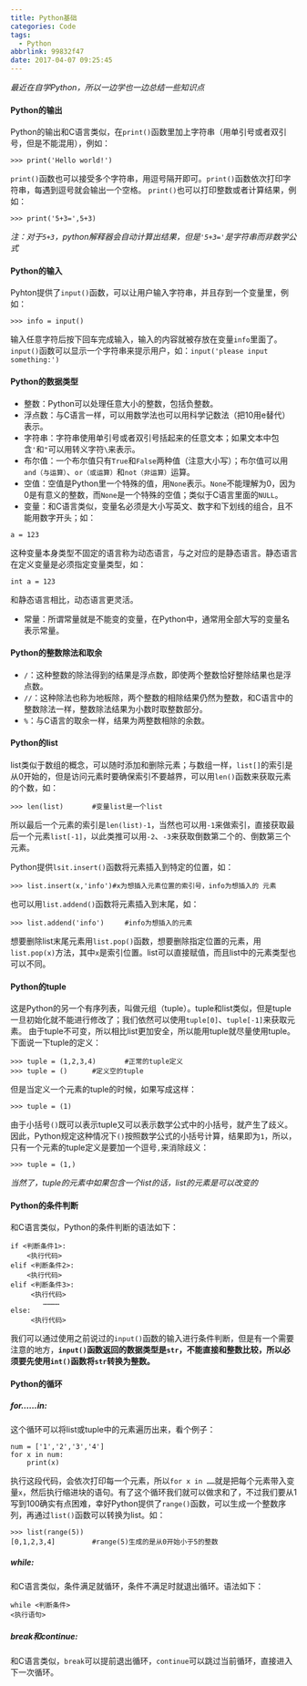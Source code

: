 ```yaml
---
title: Python基础
categories: Code
tags:
  - Python
abbrlink: 99832f47
date: 2017-04-07 09:25:45
---
```

*最近在自学Python，所以一边学也一边总结一些知识点*

#### Python的输出
Python的输出和C语言类似，在`print()`函数里加上字符串（用单引号或者双引号，但是不能混用），例如：
```
>>> print('Hello world!')
```
`print()`函数也可以接受多个字符串，用逗号隔开即可。`print()`函数依次打印字符串，每遇到逗号就会输出一个空格。
`print()`也可以打印整数或者计算结果，例如：
<!--more-->
```
>>> print('5+3=',5+3)
```
*注：对于`5+3`，python解释器会自动计算出结果，但是`'5+3='`是字符串而非数学公式*

#### Python的输入
Pyhton提供了`input()`函数，可以让用户输入字符串，并且存到一个变量里，例如：
```
>>> info = input()
```
输入任意字符后按下回车完成输入，输入的内容就被存放在变量`info`里面了。
`input()`函数可以显示一个字符串来提示用户，如：`input('please input something:')`

#### Python的数据类型
* 整数：Python可以处理任意大小的整数，包括负整数。
* 浮点数：与C语言一样，可以用数学法也可以用科学记数法（把10用e替代）表示。
* 字符串：字符串使用单引号或者双引号括起来的任意文本；如果文本中包含`'`和`"`可以用转义字符`\`来表示。
* 布尔值：一个布尔值只有`True`和`False`两种值（注意大小写）；布尔值可以用`and（与运算）`、`or（或运算）`和`not（非运算）`运算。
* 空值：空值是Python里一个特殊的值，用`None`表示。`None`不能理解为0，因为0是有意义的整数，而`None`是一个特殊的空值；类似于C语言里面的`NULL`。
* 变量：和C语言类似，变量名必须是大小写英文、数字和下划线的组合，且不能用数字开头；如：
```
a = 123
```
这种变量本身类型不固定的语言称为动态语言，与之对应的是静态语言。静态语言在定义变量是必须指定变量类型，如：
```
int a = 123
```
和静态语言相比，动态语言更灵活。

* 常量：所谓常量就是不能变的变量，在Python中，通常用全部大写的变量名表示常量。

#### Python的整数除法和取余
* `/`：这种整数的除法得到的结果是浮点数，即使两个整数恰好整除结果也是浮点数。
* `//`：这种除法也称为地板除，两个整数的相除结果仍然为整数，和C语言中的整数除法一样，整数除法结果为小数时取整数部分。
* `%`：与C语言的取余一样，结果为两整数相除的余数。

#### Python的list
list类似于数组的概念，可以随时添加和删除元素；与数组一样，`list[]`的索引是从0开始的，但是访问元素时要确保索引不要越界，可以用`len()`函数来获取元素的个数，如：
```
>>> len(list)       #变量list是一个list
```
所以最后一个元素的索引是`len(list)-1`，当然也可以用`-1`来做索引，直接获取最后一个元素`list[-1]`，以此类推可以用`-2`、`-3`来获取倒数第二个的、倒数第三个元素。

Python提供`lsit.insert()`函数将元素插入到特定的位置，如：
```
>>> list.insert(x,'info')#x为想插入元素位置的索引号，info为想插入的 元素
```
也可以用`list.addend()`函数将元素插入到末尾，如：
```
>>> list.addend('info')     #info为想插入的元素
```
想要删除list末尾元素用`list.pop()`函数，想要删除指定位置的元素，用`list.pop(x)`方法，其中`x`是索引位置。list可以直接赋值，而且list中的元素类型也可以不同。

#### Python的tuple
这是Python的另一个有序列表，叫做元组（tuple）。tuple和list类似，但是tuple一旦初始化就不能进行修改了；我们依然可以使用`tuple[0]`、`tuple[-1]`来获取元素。
由于tuple不可变，所以相比list更加安全，所以能用tuple就尽量使用tuple。下面说一下tuple的定义：
```
>>> tuple = (1,2,3,4)       #正常的tuple定义
>>> tuple = ()      #定义空的tuple
```
但是当定义一个元素的tuple的时候，如果写成这样：
```
>>> tuple = (1)
```
由于小括号`()`既可以表示tuple又可以表示数学公式中的小括号，就产生了歧义。因此，Python规定这种情况下`()`按照数学公式的小括号计算，结果即为`1`，所以，只有一个元素的tuple定义是要加一个逗号`,`来消除歧义：
```
>>> tuple = (1,)
```
*当然了，tuple的元素中如果包含一个list的话，list的元素是可以改变的*

#### Python的条件判断
和C语言类似，Python的条件判断的语法如下：
```
if <判断条件1>:
    <执行代码>
elif <判断条件2>:
    <执行代码>
elif <判断条件3>:
     <执行代码>
        …………
else:
     <执行代码>
```
我们可以通过使用之前说过的`input()`函数的输入进行条件判断，但是有一个需要注意的地方，**`input()`函数返回的数据类型是`str`，不能直接和整数比较，所以必须要先使用`int()`函数将`str`转换为整数。**

#### Python的循环
##### for……in:
这个循环可以将list或tuple中的元素遍历出来，看个例子：
```
num = ['1','2','3','4']
for x in num:
    print(x)
```
执行这段代码，会依次打印每一个元素，所以`for x in ……`就是把每个元素带入变量`x`，然后执行缩进块的语句。有了这个循环我们就可以做求和了，不过我们要从1写到100确实有点困难，幸好Python提供了`range()`函数，可以生成一个整数序列，再通过`list()`函数可以转换为list。如：
```
>>> list(range(5))
[0,1,2,3,4]         #range(5)生成的是从0开始小于5的整数
```
##### while:
和C语言类似，条件满足就循环，条件不满足时就退出循环。语法如下：
```
while <判断条件>
<执行语句>
```
##### break和continue:
和C语言类似，`break`可以提前退出循环，`continue`可以跳过当前循环，直接进入下一次循环。
